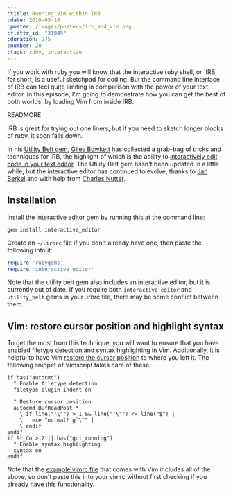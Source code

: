 ```yaml
--- 
:title: Running Vim within IRB
:date: 2010-05-16
:poster: /images/posters/irb_and_vim.png
:flattr_id: "31945"
:duration: 275
:number: 20
:tags: ruby, interactive
---
```


If you work with ruby you will know that the interactive ruby shell, or 'IRB' for short, is a useful sketchpad for coding. But the command line interface of IRB can feel quite limiting in comparison with the power of your text editor. In this episode, I'm going to demonstrate how you can get the best of both worlds, by loading Vim from inside IRB.


READMORE


IRB is great for trying out one liners, but if you need to sketch longer
blocks of ruby, it soon falls down. 

In his [Utility Belt gem][utilitybelt], [Giles Bowkett][gilescast] has
collected a grab-bag of tricks and techniques for IRB, the highlight of
which is the ability to [interactively edit code in your text
editor][origins]. The Utility Belt gem hasn't been updated in a little
while, but the interactive editor has continued to evolve, thanks to
[Jan Berkel][evolution] and with help from [Charles Nutter][nutter].

Installation
------------

Install the [interactive editor gem][editor] by running this at the
command line:

    gem install interactive_editor

Create an `~/.irbrc` file if you don't already have one, then paste the
following into it:

```ruby
require 'rubygems'
require 'interactive_editor'
```

Note that the utility belt gem also includes an interactive editor, but
it is currently out of date. If you require both `interactive_editor`
and `utility_belt` gems in your .irbrc file, there may be some conflict
between them.

Vim: restore cursor position and highlight syntax
-------------------------------------------------

To get the most from this technique, you will want to ensure that you
have enabled filetype detection and syntax highlighting in Vim.
Additionally, it is helpful to have Vim [restore the cursor
position][restore_cursor] to where you left it. The following snippet of
Vimscript takes care of these.

```viml
if has("autocmd")
  " Enable filetype detection
  filetype plugin indent on

  " Restore cursor position
  autocmd BufReadPost *
    \ if line("'\"") > 1 && line("'\"") <= line("$") |
    \   exe "normal! g`\"" |
    \ endif
endif
if &t_Co > 2 || has("gui_running")
  " Enable syntax highlighting
  syntax on
endif
```

Note that the [example vimrc file][example_vimrc] that comes with Vim
includes all of the above, so don't paste this into your vimrc without
first checking if you already have this functionality.

[origins]: http://gilesbowkett.blogspot.com/2007/10/use-vi-or-any-text-editor-from-within.html
[gilescast]: http://gilesbowkett.blogspot.com/2008/11/vi-in-irb-screencasting-fail.html
[evolution]: http://zegoggl.es/2009/04/integrating-vim-and-irb.html
[nutter]: http://blog.headius.com/
[utilitybelt]: http://utilitybelt.rubyforge.org/
[example_vimrc]: http://vim.cybermirror.org/runtime/vimrc_example.vim
[restore_cursor]: http://vimdoc.sourceforge.net/htmldoc/usr_05.html#restore-cursor
[editor]: http://github.com/jberkel/interactive_editor


